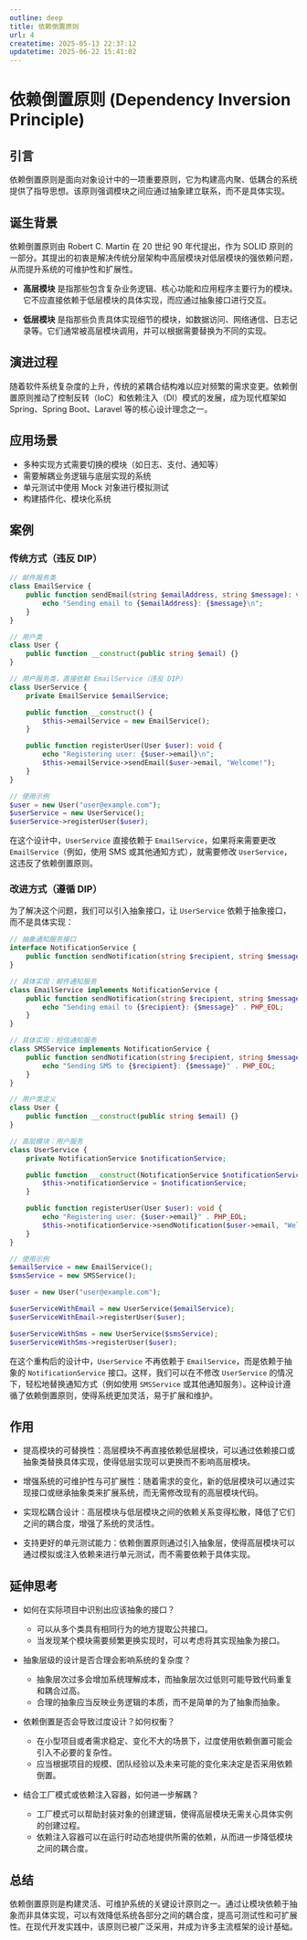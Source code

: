 ```yaml
---
outline: deep
title: 依赖倒置原则
url: 4
createtime: 2025-05-13 22:37:12
updatetime: 2025-06-22 15:41:02
---
```


# 依赖倒置原则 (Dependency Inversion Principle)

## 引言
依赖倒置原则是面向对象设计中的一项重要原则，它为构建高内聚、低耦合的系统提供了指导思想。该原则强调模块之间应通过抽象建立联系，而不是具体实现。

## 诞生背景
依赖倒置原则由 Robert C. Martin 在 20 世纪 90 年代提出，作为 SOLID 原则的一部分。其提出的初衷是解决传统分层架构中高层模块对低层模块的强依赖问题，从而提升系统的可维护性和扩展性。

- **高层模块** 是指那些包含复杂业务逻辑、核心功能和应用程序主要行为的模块。它不应直接依赖于低层模块的具体实现，而应通过抽象接口进行交互。
  
- **低层模块** 是指那些负责具体实现细节的模块，如数据访问、网络通信、日志记录等。它们通常被高层模块调用，并可以根据需要替换为不同的实现。

## 演进过程
随着软件系统复杂度的上升，传统的紧耦合结构难以应对频繁的需求变更。依赖倒置原则推动了控制反转（IoC）和依赖注入（DI）模式的发展，成为现代框架如 Spring、Spring Boot、Laravel 等的核心设计理念之一。

## 应用场景
- 多种实现方式需要切换的模块（如日志、支付、通知等）
- 需要解耦业务逻辑与底层实现的系统
- 单元测试中使用 Mock 对象进行模拟测试
- 构建插件化、模块化系统

## 案例
### 传统方式（违反 DIP）
```php
// 邮件服务类
class EmailService {
    public function sendEmail(string $emailAddress, string $message): void {
        echo "Sending email to {$emailAddress}: {$message}\n";
    }
}

// 用户类
class User {
    public function __construct(public string $email) {}
}

// 用户服务类，直接依赖 EmailService（违反 DIP）
class UserService {
    private EmailService $emailService;

    public function __construct() {
        $this->emailService = new EmailService();
    }

    public function registerUser(User $user): void {
        echo "Registering user: {$user->email}\n";
        $this->emailService->sendEmail($user->email, "Welcome!");
    }
}

// 使用示例
$user = new User("user@example.com");
$userService = new UserService();
$userService->registerUser($user);
```

在这个设计中，`UserService` 直接依赖于 `EmailService`，如果将来需要更改 `EmailService`（例如，使用 SMS 或其他通知方式），就需要修改 `UserService`，这违反了依赖倒置原则。

### 改进方式（遵循 DIP）
为了解决这个问题，我们可以引入抽象接口，让 `UserService` 依赖于抽象接口，而不是具体实现：

```php
// 抽象通知服务接口
interface NotificationService {
    public function sendNotification(string $recipient, string $message): void;
}

// 具体实现：邮件通知服务
class EmailService implements NotificationService {
    public function sendNotification(string $recipient, string $message): void {
        echo "Sending email to {$recipient}: {$message}" . PHP_EOL;
    }
}

// 具体实现：短信通知服务
class SMSService implements NotificationService {
    public function sendNotification(string $recipient, string $message): void {
        echo "Sending SMS to {$recipient}: {$message}" . PHP_EOL;
    }
}

// 用户类定义
class User {
    public function __construct(public string $email) {}
}

// 高层模块：用户服务
class UserService {
    private NotificationService $notificationService;

    public function __construct(NotificationService $notificationService) {
        $this->notificationService = $notificationService;
    }

    public function registerUser(User $user): void {
        echo "Registering user: {$user->email}" . PHP_EOL;
        $this->notificationService->sendNotification($user->email, "Welcome!");
    }
}

// 使用示例
$emailService = new EmailService();
$smsService = new SMSService();

$user = new User("user@example.com");

$userServiceWithEmail = new UserService($emailService);
$userServiceWithEmail->registerUser($user);

$userServiceWithSms = new UserService($smsService);
$userServiceWithSms->registerUser($user);
```

在这个重构后的设计中，`UserService` 不再依赖于 `EmailService`，而是依赖于抽象的 `NotificationService` 接口。这样，我们可以在不修改 `UserService` 的情况下，轻松地替换通知方式（例如使用 `SMSService` 或其他通知服务）。这种设计遵循了依赖倒置原则，使得系统更加灵活，易于扩展和维护。

## 作用
- 提高模块的可替换性：高层模块不再直接依赖低层模块，可以通过依赖接口或抽象类替换具体实现，使得低层实现可以更换而不影响高层模块。

- 增强系统的可维护性与可扩展性：随着需求的变化，新的低层模块可以通过实现接口或继承抽象类来扩展系统，而无需修改现有的高层模块代码。

- 实现松耦合设计：高层模块与低层模块之间的依赖关系变得松散，降低了它们之间的耦合度，增强了系统的灵活性。

- 支持更好的单元测试能力：依赖倒置原则通过引入抽象层，使得高层模块可以通过模拟或注入依赖来进行单元测试，而不需要依赖于具体实现。

## 延伸思考
- 如何在实际项目中识别出应该抽象的接口？
  - 可以从多个类具有相同行为的地方提取公共接口。
  - 当发现某个模块需要频繁更换实现时，可以考虑将其实现抽象为接口。

- 抽象层级的设计是否合理会影响系统的复杂度？
  - 抽象层次过多会增加系统理解成本，而抽象层次过低则可能导致代码重复和耦合过高。
  - 合理的抽象应当反映业务逻辑的本质，而不是简单的为了抽象而抽象。

- 依赖倒置是否会导致过度设计？如何权衡？
  - 在小型项目或者需求稳定、变化不大的场景下，过度使用依赖倒置可能会引入不必要的复杂性。
  - 应当根据项目的规模、团队经验以及未来可能的变化来决定是否采用依赖倒置。

- 结合工厂模式或依赖注入容器，如何进一步解耦？
  - 工厂模式可以帮助封装对象的创建逻辑，使得高层模块无需关心具体实例的创建过程。
  - 依赖注入容器可以在运行时动态地提供所需的依赖，从而进一步降低模块之间的耦合度。

## 总结
依赖倒置原则是构建灵活、可维护系统的关键设计原则之一。通过让模块依赖于抽象而非具体实现，可以有效降低系统各部分之间的耦合度，提高可测试性和可扩展性。在现代开发实践中，该原则已被广泛采用，并成为许多主流框架的设计基础。